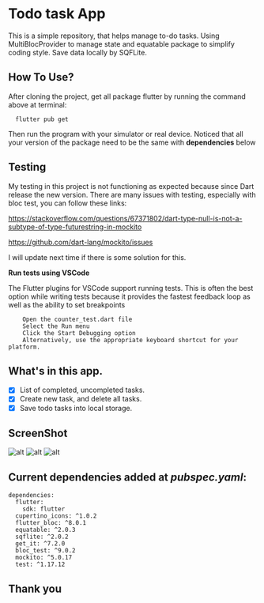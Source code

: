 # Todo task App

This is a simple repository, that helps manage to-do tasks. Using MultiBlocProvider to manage state and equatable package to simplify coding style. Save data locally by SQFLite.


## How To Use?

After cloning the project, get all package flutter by running the command above at terminal:
```
  flutter pub get
```
Then run the program with your simulator or real device. Noticed that all your version of the package need to be the same with **dependencies** below


## Testing
My testing in this project is not functioning as expected because since Dart release the new version. There are many issues with testing, especially with bloc test, you can follow these links:

https://stackoverflow.com/questions/67371802/dart-type-null-is-not-a-subtype-of-type-futurestring-in-mockito

https://github.com/dart-lang/mockito/issues

I will update next time if there is some solution for this.

**Run tests using VSCode**

The Flutter plugins for VSCode support running tests. This is often the best option while writing tests because it provides the fastest feedback loop as well as the ability to set breakpoints
```
    Open the counter_test.dart file
    Select the Run menu
    Click the Start Debugging option
    Alternatively, use the appropriate keyboard shortcut for your platform.
```

## What's in this app.

- [x] List of completed, uncompleted tasks.
- [x] Create new task, and delete all tasks.
- [x] Save todo tasks into local storage.

## ScreenShot
![alt](https://i.imgur.com/b2o355w.png)
![alt](https://i.imgur.com/epdX2nD.png)
![alt](https://i.imgur.com/lDZZUET.png)

## Current dependencies added at *pubspec.yaml*:

```
dependencies:
  flutter:
    sdk: flutter
  cupertino_icons: ^1.0.2
  flutter_bloc: ^8.0.1
  equatable: ^2.0.3
  sqflite: ^2.0.2
  get_it: ^7.2.0
  bloc_test: ^9.0.2
  mockito: ^5.0.17
  test: ^1.17.12

```
## Thank you
